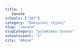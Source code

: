 ```yaml
---
title: |
   Savate
schools: ["287"]
category: "Πολεμικές τέχνες"
slug: "savate"
slugCategory: "polemikes-texnes"
schoolscount: "1"
city: "Αθήνα"
---
```


